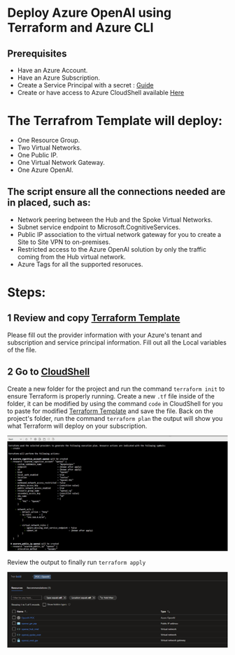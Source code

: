 # Deploy Azure OpenAI using Terraform and Azure CLI

## Prerequisites

- Have an Azure Account.
- Have an Azure Subscription.
- Create a Service Principal with a secret : [Guide](https://learn.microsoft.com/en-us/azure/active-directory/develop/howto-create-service-principal-portal)
- Create or have access to Azure CloudShell available [Here](https://portal.azure.com/#cloudshell/)

# The Terrafrom Template will deploy:
- One Resource Group.
- Two Virtual Networks.
- One Public IP.
- One Virtual Network Gateway.
- One Azure OpenAI.

## The script ensure all the connections needed are in placed, such as:
- Network peering between the Hub and the Spoke Virtual Networks.
- Subnet service endpoint to Microsoft.CognitiveServices.
- Public IP association to the virtual network gateway for you to create a Site to Site VPN to on-premises.
- Restricted access to the Azure OpenAI solution by only the traffic coming from the Hub virtual network.
- Azure Tags for all the supported resoruces.

# Steps:

## 1 Review and copy [Terraform Template](https://github.com/DavidArayaSanabria/Deploy_Azure_OpenAI/blob/79a4f4c52487455b87ec9339694b227905ff3d11/Template.tf)

Please fill out the provider information with your Azure's tenant and subscription and service principal information.
Fill out all the Local variables of the file.

## 2 Go to [CloudShell](https://portal.azure.com/#cloudshell/)

Create a new folder for the project and run the command ```terraform init``` to ensure Terraform is properly running.
Create a new ```.tf``` file inside of the folder, it can be modified by using the command ```code``` in CloudShell for you to paste for modified [Terraform Template](https://github.com/DavidArayaSanabria/Deploy_Azure_OpenAI/blob/79a4f4c52487455b87ec9339694b227905ff3d11/Template.tf) and save the file.
Back on the project's folder, run the command ```terraform plan``` the output will show you what Terraform will deploy on your subscription.

![alt text](https://github.com/DavidArayaSanabria/Deploy_Azure_OpenAI/blob/9b7768fc9022da667430d598bd946b5bf83f85e8/Images/tfoutput.png)

Review the output to finally run ```terraform apply``` 

![alt text](https://github.com/DavidArayaSanabria/Deploy_Azure_OpenAI/blob/8e09025966a7603be65efdd24f261fcaf1844201/Images/resoruces.tf.png) 




